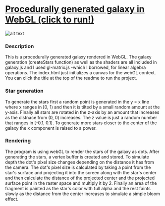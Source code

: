 # [Procedurally generated galaxy in WebGL (click to run!)](https://raw.githack.com/loukoum/galaxy-webgl/master/index.html)

![alt text](https://raw.githubusercontent.com/majesticwizardcqt/galaxy-webgl/master/screenshot.png)

### Description
This is a procedurally generated galaxy rendered in WebGL. The galaxy generation (createStars function) 
as well as the shaders are all included in galaxy.js and I used gl-matrix.js -which I borrowed,
for linear algebra operations. The index.html just initializes a canvas for the webGL context. You can click
the title at the top of the readme to run the project.

### Star generation
To generate the stars first a random point is generated in the y = x line where x ranges in [0, 1) and
then it is tilted by a small random amount at the y-axis. Finally all stars are rotated in the z-axis by
an amount that increases as the distnace from (0, 0) increases. The z value is just a random number that
ranges in [-0.1, 0.1). To generate more stars closer to the center of the galaxy the x component is raised
to a power.

### Rendering
The program is using webGL to render the stars of the galaxy as dots. After generating the stars, a
vertex buffer is created and stored. To simulate depth the dot's pixel size changes depending on the
distance it has from the camera. The dot's pixel size is calculated by taking a point from the star's
surface and projecting it into the screen along with the star's center and then calculate the distance
of the projected center and the projected surface point in the raster space and multiply it by 2. Finally
an area of the fragment is painted as the star's color with full alpha and the rest faints slowly as the 
distance from the center increases to simulate a simple bloom effect.
